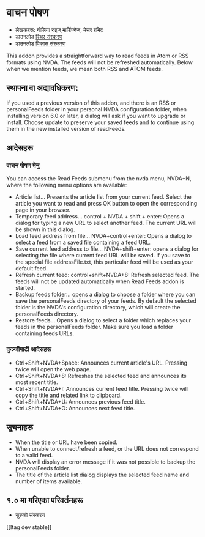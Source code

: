 # वाचन पोषण #

* लेखकहरू: नोलिया रुइज्  मार्डिज्नेज,  मेसर हमिद 
* डाउनलोड [स्थिर संस्करण][2]
* डाउनलोड [विकास संस्करण][1]

This addon provides a straightforward way to read feeds in Atom or RSS
formats using NVDA.  The feeds will not be refreshed automatically.  Below
when we mention feeds, we mean both RSS and ATOM feeds.

## स्थापना वा अद्यावधिकरण: ##

If you used a previous version of this addon, and there is an RSS or
personalFeeds folder in your personal NVDA configuration folder, when
installing version 6.0 or later, a dialog will ask if you want to upgrade or
install.  Choose update to preserve your saved feeds and to continue using
them in the new installed version of readFeeds.

## आदेसहरू ##

### वाचन पोषण मेनु ###

You can access the Read Feeds submenu from the nvda menu, NVDA+N, where the
following menu options are available:

*	 Article list... Presents the article list from your current feed. Select
   the article you want to read and press OK button to open the
   corresponding page in your browser.
*	 Temporary feed address... control + NVDA + shift + enter: Opens a dialog
   for typing a new URL to select another feed. The current URL will be
   shown in this dialog.
*	 Load feed address from file... NVDA+control+enter: Opens a dialog to
   select a feed from a saved file containing a feed URL.
*	 Save current feed address to file... NVDA+shift+enter: opens a dialog for
   selecting the file where current feed URL will be saved. If you save to
   the special file addressFile.txt, this particular feed will be used as
   your default feed.
*	 Refresh current feed: control+shift+NVDA+8: Refresh selected feed. The
   feeds will not be updated automatically when Read Feeds addon is started.
*	 Backup feeds folder... opens a dialog to choose a folder where you can
   save the personalFeeds directory of your feeds. By default the selected
   folder is the NVDA's configuration directory, which will create the
   personalFeeds directory.
*	 Restore feeds... Opens a dialog to select a folder which replaces your
   feeds in the personalFeeds folder. Make sure you load a folder containing
   feeds URLs.

### कुञ्जीपाटी आदेसहरू ###

*	 Ctrl+Shift+NVDA+Space: Announces current article's URL. Pressing twice
   will open the web page.
*	 Ctrl+Shift+NVDA+8: Refreshes the selected feed and announces its most
   recent title.
*	 Ctrl+Shift+NVDA+I: Announces current feed title. Pressing twice will copy
   the title and related link to clipboard.
*	 Ctrl+Shift+NVDA+U: Announces previous feed title.
*	 Ctrl+Shift+NVDA+O: Announces next feed title.

## सुचनाहरू ##

*	 When the title or URL have been copied.
*	 When unable to connect/refresh a feed, or the URL does not correspond to
   a valid feed.
*	 NVDA will display an error message if it was not possible to backup the
   personalFeeds folder.
*	 The title of the article list dialog displays the selected feed name and
   number of items available.

## १.० मा गरिएका परिवर्तनहरू ##
*	 सुरुको संस्करण

[[!tag dev stable]]

[1]: http://addons.nvda-project.org/files/get.php?file=rf-dev

[2]: http://addons.nvda-project.org/files/get.php?file=rf

